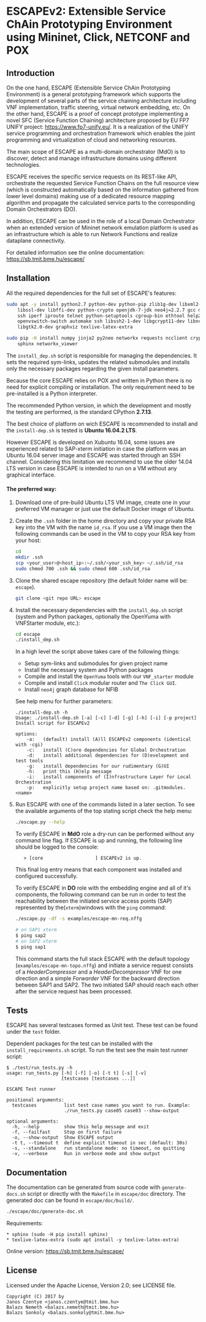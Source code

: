 # ESCAPEv2: Extensible Service ChAin Prototyping Environment using Mininet, Click, NETCONF and POX

## Introduction

On the one hand, ESCAPE (Extensible Service ChAin Prototyping Environment) is a
general prototyping framework which supports the development of several parts of
the service chaining architecture including VNF implementation, traffic steering,
virtual network embedding, etc.  On the other hand, ESCAPE is a proof of concept
prototype implementing a novel SFC (Service Function Chaining) architecture
proposed by EU FP7 UNIFY project: https://www.fp7-unify.eu/.
It is a realization of the UNIFY service programming and orchestration framework
which enables the joint programming and virtualization of cloud and networking
resources.

The main scope of ESCAPE as a multi-domain orchestrator (MdO) is to
discover, detect and manage infrastructure domains using different
technologies.

ESCAPE receives the specific service requests on its REST-like API,
orchestrate the requested Service Function Chains on the full resource
view (which is constructed automatically based on the information
gathered from lower level domains) making use of a dedicated resource
mapping algorithm and propagate the calculated service parts to the
corresponding Domain Orchestrators (DO).

In addition, ESCAPE can be used in the role of a local Domain
Orchestrator when an extended version of Mininet network emulation
platform is used as an infrastructure which is able to run Network
Functions and realize dataplane connectivity.

For detailed information see the online documentation: https://sb.tmit.bme.hu/escape/

## Installation

All the required dependencies for the full set of ESCAPE's features:

```bash
sudo apt -y install python2.7 python-dev python-pip zlib1g-dev libxml2-dev libxslt1-dev \
    libssl-dev libffi-dev python-crypto openjdk-7-jdk neo4j=2.2.7 gcc make socat psmisc xterm \
    ssh iperf iproute telnet python-setuptools cgroup-bin ethtool help2man pyflakes pylint pep8 \
    openvswitch-switch automake ssh libssh2-1-dev libgcrypt11-dev libncurses5-dev libglib2.0-dev \
    libgtk2.0-dev graphviz texlive-latex-extra

sudo pip -H install numpy jinja2 py2neo networkx requests ncclient cryptography==1.3.1 tornado \
    sphinx networkx_viewer
```

The `install_dep.sh` script is responsible for managing the dependencies. It sets
the required sym-links, updates the related submodules and installs only the 
necessary packages regarding the given install parameters.

Because the core ESCAPE relies on POX and written in Python there is no need
for explicit compiling or installation. The only requirement need to be
pre-installed is a Python interpreter.

The recommended Python version, in which the development and mostly the testing
are performed, is the standard CPython **2.7.13**.

The best choice of platform on wich ESCAPE is recommended to install and the
`install-dep.sh` is tested is **Ubuntu 16.04.2 LTS**.

However ESCAPE is developed on Xubuntu 16.04, some issues are experienced
related to SAP-xterm initiation in case the platform was an Ubuntu 16.04 server
image and ESCAPE was started through an SSH channel.
Considering this limitation we recommend to use the older 14.04 LTS version in
case ESCAPE is intended to run on a VM without any graphical interface.

#### The preferred way:

1. Download one of pre-build Ubuntu LTS VM image, create one in your preferred VM
    manager or just use the default Docker image of Ubuntu.

2. Create the `.ssh` folder in the home directory and copy your private RSA key
    into the VM with the name `id_rsa`. If you use a VM image then the following
    commands can be used in the VM to copy your RSA key from your host:
    
    ```bash
    cd
    mkdir .ssh
    scp <your_user>@<host_ip>:~/.ssh/<your_ssh_key> ~/.ssh/id_rsa
    sudo chmod 700 .ssh && sudo chmod 600 .ssh/id_rsa
    ```
3. Clone the shared escape repository (the default folder name will be: `escape`).

    ```bash
    git clone <git repo URL> escape
    ```

4. Install the necessary dependencies with the `install_dep.sh` script (system
    and Python packages, optionally the OpenYuma with VNFStarter module, etc.):

    ```bash
    cd escape
    ./install_dep.sh
    ```
    
    In a high level the script above takes care of the following things:
    
    * Setup sym-links and submodules for given project name
    * Install the necessary system and Python packages
    * Compile and install the `OpenYuma` tools with our `VNF_starter` module
    * Compile and install `Click` modular router and `The Click GUI`.
    * Install `neo4j` graph database for NFIB
      
    See help menu for further parameters:
    
    ```text
    ./install-dep.sh -h
    Usage: ./install-dep.sh [-a] [-c] [-d] [-g] [-h] [-i] [-p project]
    Install script for ESCAPEv2

    options:
        -a:   (default) install (A)ll ESCAPEv2 components (identical with -cgi)
        -c:   install (C)ore dependencies for Global Orchestration
        -d:   install additional dependencies for (D)evelopment and test tools
        -g:   install dependencies for our rudimentary (G)UI
        -h:   print this (H)elp message
        -i:   install components of (I)nfrastructure Layer for Local Orchestration
        -p:   explicitly setup project name based on: .gitmodules.<name>
    ```

5. Run ESCAPE with one of the commands listed in a later section. To see the
    available arguments of the top stating script check the help menu:
    
    ```bash
    ./escape.py --help
    ```
    
    To verify ESCAPE in **MdO** role a dry-run can be performed without any command line flag.
    If ESCAPE is up and running, the following line should be logged to the console:
    
    ```text
       > [core                   ] ESCAPEv2 is up.
    ```
    
    This final log entry means that each component was installed and configured successfully.
    
    To verify ESCAPE in **DO** role with the embedding engine and all of it's components,
    the following command can be run in order to test the reachability between the initiated
    service access points (SAP) represented by the(``xterm``)windows with the ``ping`` command:
    
    ```bash
    ./escape.py -df -s examples/escape-mn-req.nffg
 
    # on SAP1 xterm
    $ ping sap2
    # on SAP2 xterm
    $ ping sap1
    ```
    This command starts the full stack ESCAPE with the default topology (`examples/escape-mn-topo.nffg`)
    and initiate a service request consists of a *HeaderCompressor* and a *HeaderDecompressor* VNF
    for one direction and a simple *Forwarder* VNF for the backward direction between SAP1 and SAP2.
    The two initiated SAP should reach each other after the service request has been processed.

## Tests

ESCAPE has several testcases formed as Unit test. These test can be found under
the `test` folder.

Dependent packages for the test can be installed with the `install_requirements.sh` script.
To run the test see the main test runner script:

```text
$ ./test/run_tests.py -h
usage: run_tests.py [-h] [-f] [-o] [-t t] [-s] [-v]
                    [testcases [testcases ...]]

ESCAPE Test runner

positional arguments:
  testcases          list test case names you want to run. Example:
                     ./run_tests.py case05 case03 --show-output

optional arguments:
  -h, --help         show this help message and exit
  -f, --failfast     Stop on first failure
  -o, --show-output  Show ESCAPE output
  -t t, --timeout t  define explicit timeout in sec (default: 30s)
  -s, --standalone   run standalone mode: no timeout, no quitting
  -v, --verbose      Run in verbose mode and show output
```

## Documentation

The documentation can be generated from source code with `generate-docs.sh` script
or directly with the `Makefile` in `escape/doc` directory.
The generated doc can be found in `escape/doc/build/`.

```bash
./escape/doc/generate-doc.sh
```

Requirements:
    
    * sphinx (sudo -H pip install sphinx)
    * texlive-latex-extra (sudo apt install -y texlive-latex-extra)

Online version: https://sb.tmit.bme.hu/escape/

## License

Licensed under the Apache License, Version 2.0; see LICENSE file.

    Copyright (C) 2017 by
    Janos Czentye <janos.czentye@tmit.bme.hu>
    Balazs Nemeth <balazs.nemeth@tmit.bme.hu>
    Balazs Sonkoly <balazs.sonkoly@tmit.bme.hu>